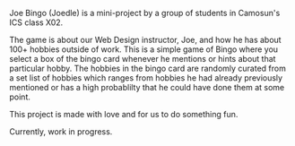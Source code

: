 Joe Bingo (Joedle) is a mini-project by a group of students in Camosun's ICS class X02.

The game is about our Web Design instructor, Joe, and how he has about 100+ hobbies outside of work. This is a simple game of Bingo where you select a box of the bingo card whenever he mentions or hints about that particular hobby. The hobbies in the bingo card are randomly curated from a set list of hobbies which ranges from hobbies he had already previously mentioned or has a high probablilty that he could have done them at some point.

This project is made with love and for us to do something fun.

Currently, work in progress.
